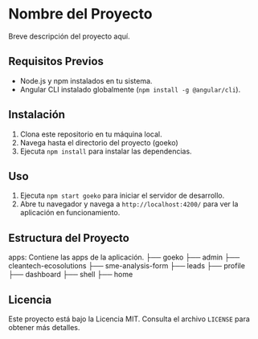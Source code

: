 # Nombre del Proyecto

Breve descripción del proyecto aquí.

## Requisitos Previos

- Node.js y npm instalados en tu sistema.
- Angular CLI instalado globalmente (`npm install -g @angular/cli`).

## Instalación

1. Clona este repositorio en tu máquina local.
2. Navega hasta el directorio del proyecto (goeko)
3. Ejecuta `npm install` para instalar las dependencias.

## Uso

1. Ejecuta `npm start goeko` para iniciar el servidor de desarrollo.
2. Abre tu navegador y navega a `http://localhost:4200/` para ver la aplicación en funcionamiento.

## Estructura del Proyecto

 apps: Contiene las apps de la aplicación.
 ├── goeko
     ├── admin
     ├── cleantech-ecosolutions
     ├── sme-analysis-form
     ├── leads
     ├── profile
     ├── dashboard
     ├── shell
     ├── home


## Licencia

Este proyecto está bajo la Licencia MIT. Consulta el archivo `LICENSE` para obtener más detalles.


